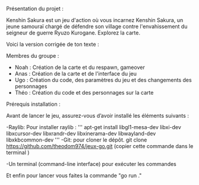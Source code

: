 Présentation du projet :

Kenshin Sakura est un jeu d'action où vous incarnez Kenshin Sakura, un jeune samouraï chargé de défendre son village contre l'envahissement du seigneur de guerre Ryuzo Kurogane. Explorez la carte.

Voici la version corrigée de ton texte :

Membres du groupe :

- Noah : Création de la carte et du respawn, gameover
- Anas : Création de la carte et de l'interface du jeu
- Ugo : Création du code, des paramètres du jeu et des changements des personnages
- Théo : Création du code et des personnages sur la carte

Prérequis installation :

Avant de lancer le jeu, assurez-vous d’avoir installé les éléments suivants :

-Raylib:
Pour installer raylib :
'''
apt-get install libgl1-mesa-dev libxi-dev libxcursor-dev libxrandr-dev libxinerama-dev libwayland-dev libxkbcommon-dev
'''
-Git: pour cloner le dépôt.
git clone https://github.com/theodom974/jeux-go.git (copier cette commande dans le terminal )

-Un terminal (command-line interface) pour exécuter les commandes

Et enfin pour lancer vous faites la commande "go run ."